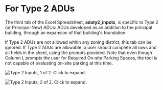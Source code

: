# For Type 2 ADUs

The third tab of the Excel Spreadsheet, **aduty2\_inputs**, is specific to Type 2 (or Principal-New) ADUs: ADUs developed as an addition to the principal building, through an expansion of that building's foundation.

If Type 2 ADUs are not allowed within any zoning district, this tab can be ignored. If Type 2 ADUs are allowable, a user should complete all rows and all fields in the sheet, using the prompts provided. Note that even though Column L prompts the user for Required On-site Parking Spaces, the tool is not capable of evaluating on-site parking at this time.

![Type 2 Inputs, 1 of 2. Click to expand.](../../.gitbook/assets/aduty2\_inputs.png)

![Type 2 Inputs, 2 of 2. Click to expand.](../../.gitbook/assets/aduty2\_inputs2.png)
